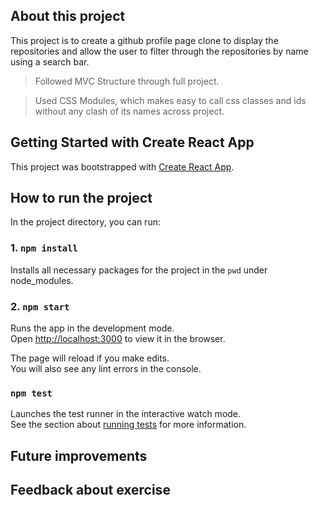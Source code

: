 ## About this project

This project is to create a github profile page clone to display the repositories and allow the user to filter through the repositories by name using a search bar.

> Followed MVC Structure through full project.

> Used CSS Modules, which makes easy to call css classes and ids without any clash of its names across project.

## Getting Started with Create React App

This project was bootstrapped with [Create React App](https://github.com/facebook/create-react-app).

## How to run the project

In the project directory, you can run:

### 1. `npm install`

Installs all necessary packages for the project in the `pwd` under node_modules.

### 2. `npm start`

Runs the app in the development mode.\
Open [http://localhost:3000](http://localhost:3000) to view it in the browser.

The page will reload if you make edits.\
You will also see any lint errors in the console.

### `npm test`

Launches the test runner in the interactive watch mode.\
See the section about [running tests](https://facebook.github.io/create-react-app/docs/running-tests) for more information.

## Future improvements

## Feedback about exercise
